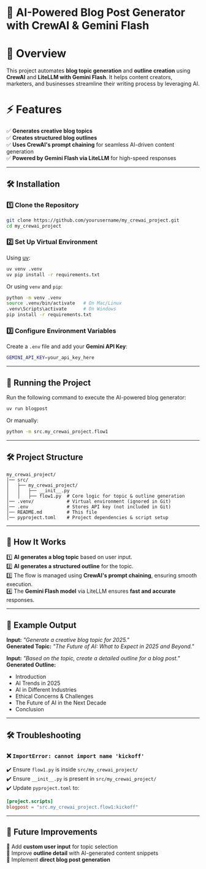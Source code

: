   


# 🚀 AI-Powered Blog Post Generator with CrewAI & Gemini Flash

# 📖 Overview  
This project automates **blog topic generation** and **outline creation** using **CrewAI** and **LiteLLM with Gemini Flash**. It helps content creators, marketers, and businesses streamline their writing process by leveraging AI.  

# ⚡ Features  
✅ **Generates creative blog topics**  
✅ **Creates structured blog outlines**  
✅ **Uses CrewAI's prompt chaining** for seamless AI-driven content generation  
✅ **Powered by Gemini Flash via LiteLLM** for high-speed responses  

---

## 🛠️ Installation  

### **1️⃣ Clone the Repository**  
```sh
git clone https://github.com/yourusername/my_crewai_project.git
cd my_crewai_project
```

### **2️⃣ Set Up Virtual Environment**  
Using [uv](https://github.com/astral-sh/uv):  
```sh
uv venv .venv
uv pip install -r requirements.txt
```

Or using `venv` and `pip`:  
```sh
python -m venv .venv
source .venv/bin/activate   # On Mac/Linux
.venv\Scripts\activate      # On Windows
pip install -r requirements.txt
```

### **3️⃣ Configure Environment Variables**  
Create a `.env` file and add your **Gemini API Key**:  
```sh
GEMINI_API_KEY=your_api_key_here
```

---

## 🚀 Running the Project  
Run the following command to execute the AI-powered blog generator:  
```sh
uv run blogpost
```
Or manually:  
```sh
python -m src.my_crewai_project.flow1
```

---

## 🛠️ Project Structure  
```
my_crewai_project/
│── src/
│   ├── my_crewai_project/
│   │   ├── __init__.py
│   │   ├── flow1.py  # Core logic for topic & outline generation
│── .venv/            # Virtual environment (ignored in Git)
│── .env              # Stores API key (not included in Git)
│── README.md         # This file
│── pyproject.toml    # Project dependencies & script setup
```

---

## 📜 How It Works  
1️⃣ **AI generates a blog topic** based on user input.  
2️⃣ **AI generates a structured outline** for the topic.  
3️⃣ The flow is managed using **CrewAI's prompt chaining**, ensuring smooth execution.  
4️⃣ The **Gemini Flash model** via LiteLLM ensures **fast and accurate** responses.  

---

## 🎯 Example Output  

**Input:** _"Generate a creative blog topic for 2025."_  
**Generated Topic:** _"The Future of AI: What to Expect in 2025 and Beyond."_  

**Input:** _"Based on the topic, create a detailed outline for a blog post."_  
**Generated Outline:**  
- Introduction  
- AI Trends in 2025  
- AI in Different Industries  
- Ethical Concerns & Challenges  
- The Future of AI in the Next Decade  
- Conclusion  

---

## 🛠️ Troubleshooting  

### ❌ `ImportError: cannot import name 'kickoff'`  
✔️ Ensure `flow1.py` is inside `src/my_crewai_project/`  
✔️ Ensure `__init__.py` is present in `src/my_crewai_project/`  
✔️ Update `pyproject.toml` to:  
```toml
[project.scripts]
blogpost = "src.my_crewai_project.flow1:kickoff"
```

---

## 📌 Future Improvements  
🔹 Add **custom user input** for topic selection  
🔹 Improve **outline detail** with AI-generated content snippets  
🔹 Implement **direct blog post generation**  

